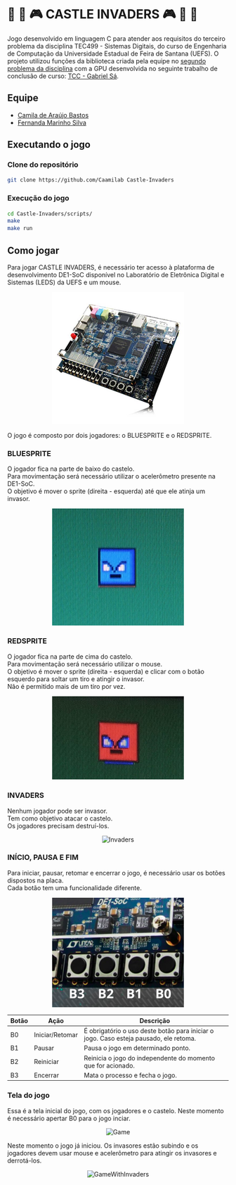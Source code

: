 # :space_invader: :european_castle: :video_game: CASTLE INVADERS :video_game: :european_castle: :space_invader:

Jogo desenvolvido em linguagem C para atender aos requisitos do terceiro problema da disciplina TEC499 - Sistemas Digitais, do curso de Engenharia de Computação da Universidade Estadual de Feira de Santana (UEFS). O projeto utilizou funções da biblioteca criada pela equipe no [segundo problema da disciplina](https://github.com/GabrielSantosCruz/gpu-lib) com a GPU desenvolvida no seguinte trabalho de conclusão de curso: [TCC - Gabriel Sá](https://drive.google.com/file/d/1MlIlpB9TSnoPGEMkocr36EH9-CFz8psO/view).

## Equipe
- [Camila de Araújo Bastos](https://github.com/Caamilab)
- [Fernanda Marinho Silva](https://github.com/Fernanda-Marinho/)

## Executando o jogo 
### Clone do repositório
``` bash
git clone https://github.com/Caamilab Castle-Invaders 
``` 

### Execução do jogo
``` bash
cd Castle-Invaders/scripts/
make 
make run   
```

## Como jogar 
Para jogar CASTLE INVADERS, é necessário ter acesso à plataforma de desenvolvimento DE1-SoC disponível no Laboratório de Eletrônica Digital e Sistemas (LEDS) da UEFS e um mouse. 
<p align="center">
<img src="media/de1soc.jpg" alt="DE1-SoC" width="300"/> 
</p>
O jogo é composto por dois jogadores: o BLUESPRITE e o REDSPRITE. 

### BLUESPRITE

O jogador fica na parte de baixo do castelo.\
Para movimentação será necessário utilizar o acelerômetro presente na DE1-SoC.\
O objetivo é mover o sprite (direita - esquerda) até que ele atinja um invasor.  
<p align="center">
<img src="media/bluesprit.png" alt="Bluesprit" width="300"/> 
</p>

### REDSPRITE

O jogador fica na parte de cima do castelo.\
Para movimentação será necessário utilizar o mouse.\
O objetivo é mover o sprite (direita - esquerda) e clicar com o botão esquerdo para soltar um tiro e atingir o invasor. \
Não é permitido mais de um tiro por vez.  
<p align="center">
<img src="media/redsprit.png" alt="Redsprite" width="300"/> 
</p>

### INVADERS

Nenhum jogador pode ser invasor. \
Tem como objetivo atacar o castelo. \
Os jogadores precisam destruí-los.  
<p align="center">  
<img src="media/invaders.png" alt="Invaders" width="300"/> 
</p>


### INÍCIO, PAUSA E FIM

Para iniciar, pausar, retomar e encerrar o jogo, é necessário usar os botões dispostos na placa. \
Cada botão tem uma funcionalidade diferente.
<p align="center">  
<img src="media/buttons.png" alt="Buttons" width="300"/> 
</p>

| Botão  |   Ação            |                           Descrição                                    |
| -----  | --------          |--------------------------------------------------------------------  |
| B0     | Iniciar/Retomar           | É obrigatório o uso deste botão para iniciar o jogo. Caso esteja pausado, ele retoma.    |
| B1     | Pausar | Pausa o jogo em determinado ponto.     |
| B2     | Reiniciar| Reinicia o jogo do independente do momento que for acionado.           |
| B3     | Encerrar| Mata o processo e fecha o jogo.                                        |

### Tela do jogo 

Essa é a tela inicial do jogo, com os jogadores e o castelo. Neste momento é necessário apertar B0 para o jogo inciar. 
<p align="center">  
<img src="media/game.png" alt="Game" width="300"/> 
</p>

Neste momento o jogo já iniciou. Os invasores estão subindo e os jogadores devem usar mouse e acelerômetro para atingir os invasores e derrotá-los. 
<p align="center">  
<img src="media/gamewithinvaders.png" alt="GameWithInvaders" width="300"/> 
</p>